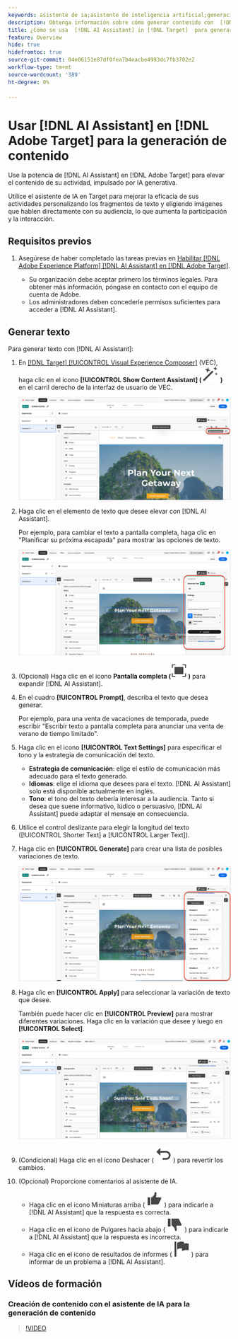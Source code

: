```yaml
---
keywords: asistente de ia;asistente de inteligencia artificial;generación de contenido;acelerador de contenido
description: Obtenga información sobre cómo generar contenido con  [!DNL AI Assistant].
title: ¿Cómo se usa  [!DNL AI Assistant] in [!DNL Target]  para generar contenido?
feature: Overview
hide: true
hidefromtoc: true
source-git-commit: 04e06151e87df0fea7b4eacbe4993dc7fb3702e2
workflow-type: tm+mt
source-wordcount: '389'
ht-degree: 0%

---
```


# Usar [!DNL AI Assistant] en [!DNL Adobe Target] para la generación de contenido

Use la potencia de [!DNL AI Assistant] en [!DNL Adobe Target] para elevar el contenido de su actividad, impulsado por IA generativa.

Utilice el asistente de IA en Target para mejorar la eficacia de sus actividades personalizando los fragmentos de texto y eligiendo imágenes que hablen directamente con su audiencia, lo que aumenta la participación y la interacción.

## Requisitos previos  

1. Asegúrese de haber completado las tareas previas en [Habilitar [!DNL Adobe Experience Platform] [!DNL AI Assistant] en [!DNL Adobe Target]](/help/main/c-intro/enabling-ai-assistant.md).

   * Su organización debe aceptar primero los términos legales. Para obtener más información, póngase en contacto con el equipo de cuenta de Adobe.
   * Los administradores deben concederle permisos suficientes para acceder a [!DNL AI Assistant].

## Generar texto

Para generar texto con [!DNL AI Assistant]:

1. En [[!DNL Target] [!UICONTROL Visual Experience Composer]](/help/main/c-experiences/c-visual-experience-composer/viztarget-options.md) (VEC), haga clic en el icono **[!UICONTROL Show Content Assistant] ( ![Mostrar icono del Asistente de contenido](/help/main/assets/icons/MagicWand.svg) )** en el carril derecho de la interfaz de usuario de VEC.

   ![Mostrar icono del Asistente de contenido](/help/main/c-intro/assets/ai-assistant-conntet-generation-icon.png)

1. Haga clic en el elemento de texto que desee elevar con [!DNL AI Assistant].

   Por ejemplo, para cambiar el texto a pantalla completa, haga clic en &quot;Planificar su próxima escapada&quot; para mostrar las opciones de texto.

   ![Panel de configuración de texto](/help/main/c-intro/assets/ai-text-settings.png)

1. (Opcional) Haga clic en el icono **Pantalla completa (![icono de Pantalla completa](/help/main/assets/icons/FullScreen.svg) )** para expandir [!DNL AI Assistant].

1. En el cuadro **[!UICONTROL Prompt]**, describa el texto que desea generar.

   Por ejemplo, para una venta de vacaciones de temporada, puede escribir &quot;Escribir texto a pantalla completa para anunciar una venta de verano de tiempo limitado&quot;.

1. Haga clic en el icono **[!UICONTROL Text Settings]** para especificar el tono y la estrategia de comunicación del texto.

   * **Estrategia de comunicación**: elige el estilo de comunicación más adecuado para el texto generado.
   * **Idiomas**: elige el idioma que desees para el texto. [!DNL AI Assistant] solo está disponible actualmente en inglés.
   * **Tono**: el tono del texto debería interesar a la audiencia. Tanto si desea que suene informativo, lúdico o persuasivo, [!DNL AI Assistant] puede adaptar el mensaje en consecuencia.

1. Utilice el control deslizante para elegir la longitud del texto ([!UICONTROL Shorter Text] a [!UICONTROL Larger Text]).

1. Haga clic en **[!UICONTROL Generate]** para crear una lista de posibles variaciones de texto.

   ![Variaciones de texto del Asistente de IA](/help/main/c-intro/assets/ai-variations-text.png)

1. Haga clic en **[!UICONTROL Apply]** para seleccionar la variación de texto que desee.

   También puede hacer clic en **[!UICONTROL Preview]** para mostrar diferentes variaciones. Haga clic en la variación que desee y luego en **[!UICONTROL Select]**.

   ![Asistente de IA con texto generado](/help/main/c-intro/assets/ai-text-done.png)

1. (Condicional) Haga clic en el icono Deshacer ( ![Icono Deshacer](/help/main/assets/icons/Undo.svg) ) para revertir los cambios.

1. (Opcional) Proporcione comentarios al asistente de IA.

   * Haga clic en el icono Miniaturas arriba ( ![Icono Miniaturas arriba](/help/main/assets/icons/ThumbUp.svg) ) para indicarle a [!DNL AI Assistant] que la respuesta es correcta.
   * Haga clic en el icono de Pulgares hacia abajo ( ![Icono de Pulgares hacia abajo](/help/main/assets/icons/ThumbDown.svg) ) para indicarle a [!DNL AI Assistant] que la respuesta es incorrecta.
   * Haga clic en el icono de resultados de informes ( ![icono de resultados de informes](/help/main/assets/icons/Flag.svg) ) para informar de un problema a [!DNL AI Assistant].

## Vídeos de formación

### Creación de contenido con el asistente de IA para la generación de contenido

>[!VIDEO](https://video.tv.adobe.com/v/3434635/?learn=on">https://video.tv.adobe.com/v/3434635/?learn=on)








